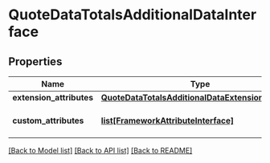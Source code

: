 # QuoteDataTotalsAdditionalDataInterface

## Properties
Name | Type | Description | Notes
------------ | ------------- | ------------- | -------------
**extension_attributes** | [**QuoteDataTotalsAdditionalDataExtensionInterface**](QuoteDataTotalsAdditionalDataExtensionInterface.md) |  | [optional] 
**custom_attributes** | [**list[FrameworkAttributeInterface]**](FrameworkAttributeInterface.md) | Custom attributes values. | [optional] 

[[Back to Model list]](../README.md#documentation-for-models) [[Back to API list]](../README.md#documentation-for-api-endpoints) [[Back to README]](../README.md)


